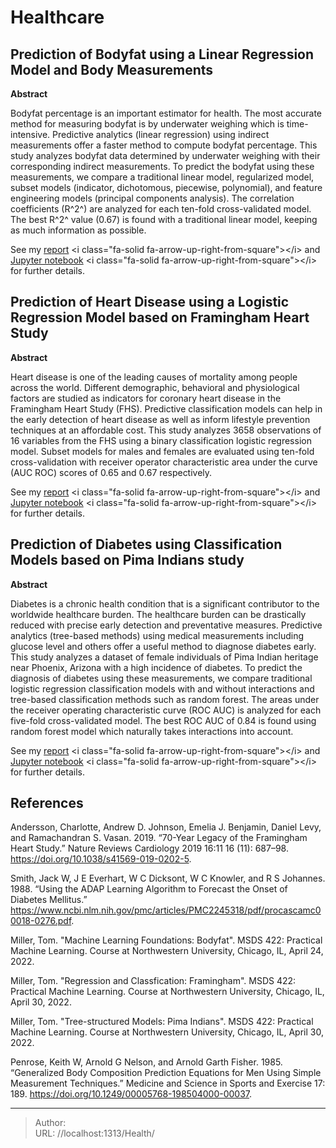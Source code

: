 # Healthcare


## Prediction of Bodyfat using a Linear Regression Model and Body Measurements
**Abstract**

Bodyfat percentage is an important estimator for health. The most accurate method for measuring bodyfat is by underwater weighing which is time-intensive. Predictive analytics (linear regression) using indirect measurements offer a faster method to compute bodyfat percentage. This study analyzes bodyfat data determined by underwater weighing with their corresponding indirect measurements. To predict the bodyfat using these measurements, we compare a traditional linear model, regularized model, subset models (indicator, dichotomous, piecewise, polynomial), and feature engineering models (principal components analysis). The correlation coefficients (R^2^) are analyzed for each ten-fold cross-validated model. The best R^2^ value (0.67) is found with a traditional linear model, keeping as much information as possible.

See my [report](/docs/saraogee-research-report1-2.pdf) &lt;i class=&#34;fa-solid fa-arrow-up-right-from-square&#34;&gt;&lt;/i&gt; and [Jupyter notebook](/docs/Assignment1.html) &lt;i class=&#34;fa-solid fa-arrow-up-right-from-square&#34;&gt;&lt;/i&gt; for further details. 

## Prediction of Heart Disease using a Logistic Regression Model based on Framingham Heart Study
**Abstract**

Heart disease is one of the leading causes of mortality among people across the world. Different demographic, behavioral and physiological factors are studied as indicators for coronary heart disease in the Framingham Heart Study (FHS). Predictive classification models can help in the early detection of heart disease as well as inform lifestyle prevention techniques at an affordable cost. This study analyzes 3658 observations of 16 variables from the FHS using a binary classification logistic regression model. Subset models for males and females are evaluated using ten-fold cross-validation with receiver operator characteristic area  under the curve (AUC ROC) scores of 0.65 and 0.67 respectively.

See my [report](/docs/saraogee-research-report2.pdf) &lt;i class=&#34;fa-solid fa-arrow-up-right-from-square&#34;&gt;&lt;/i&gt; and [Jupyter notebook](/docs/Assignment2.html) &lt;i class=&#34;fa-solid fa-arrow-up-right-from-square&#34;&gt;&lt;/i&gt; for further details.

## Prediction of Diabetes using Classification Models based on Pima Indians study
**Abstract**

Diabetes is a chronic health condition that is a significant contributor to the worldwide healthcare burden. The healthcare burden can be drastically reduced with precise early detection and preventative measures. Predictive analytics (tree-based methods) using medical measurements including glucose level and others offer a useful method to diagnose diabetes early. This study analyzes a dataset of female individuals of Pima Indian heritage near Phoenix, Arizona with a high incidence of diabetes. To predict the diagnosis of diabetes using these measurements, we compare traditional logistic regression classification models with and without interactions and tree-based
classification methods such as random forest. The areas under the receiver operating characteristic curve (ROC AUC) is analyzed for each five-fold cross-validated model. The best ROC AUC of 0.84 is found using random forest model which naturally takes interactions into account.

See my [report](/docs/saraogee-research-report3.pdf) &lt;i class=&#34;fa-solid fa-arrow-up-right-from-square&#34;&gt;&lt;/i&gt; and [Jupyter notebook](/docs/Assignment3.html) &lt;i class=&#34;fa-solid fa-arrow-up-right-from-square&#34;&gt;&lt;/i&gt; for further details. 

## References

Andersson, Charlotte, Andrew D. Johnson, Emelia J. Benjamin, Daniel Levy, and Ramachandran S. Vasan. 2019. “70-Year Legacy of the Framingham Heart Study.” Nature Reviews Cardiology 2019 16:11 16 (11): 687–98. https://doi.org/10.1038/s41569-019-0202-5.

Smith, Jack W, J E Everhart, W C Dicksont, W C Knowler, and R S Johannes. 1988. “Using the ADAP Learning Algorithm to Forecast the Onset of Diabetes Mellitus.” https://www.ncbi.nlm.nih.gov/pmc/articles/PMC2245318/pdf/procascamc00018-0276.pdf.

Miller, Tom. &#34;Machine Learning Foundations: Bodyfat&#34;. MSDS 422: Practical Machine Learning. Course at Northwestern University, Chicago, IL, April 24, 2022.

Miller, Tom. &#34;Regression and Classfication: Framingham&#34;. MSDS 422: Practical Machine Learning. Course at Northwestern University, Chicago, IL, April 30, 2022.

Miller, Tom. &#34;Tree-structured Models: Pima Indians&#34;. MSDS 422: Practical Machine Learning. Course at Northwestern University, Chicago, IL, April 30, 2022.

Penrose, Keith W, Arnold G Nelson, and Arnold Garth Fisher. 1985. “Generalized Body Composition Prediction Equations for Men Using Simple Measurement Techniques.” Medicine and Science in Sports and Exercise 17: 189. https://doi.org/10.1249/00005768-198504000-00037.

---

> Author:   
> URL: //localhost:1313/Health/  

